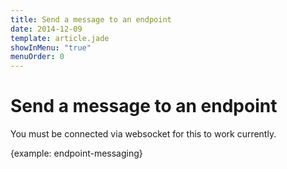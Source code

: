 ```yaml
---
title: Send a message to an endpoint
date: 2014-12-09
template: article.jade
showInMenu: "true"
menuOrder: 0
---
```


# Send a message to an endpoint

You must be connected via websocket for this to work currently.

{example: endpoint-messaging}
